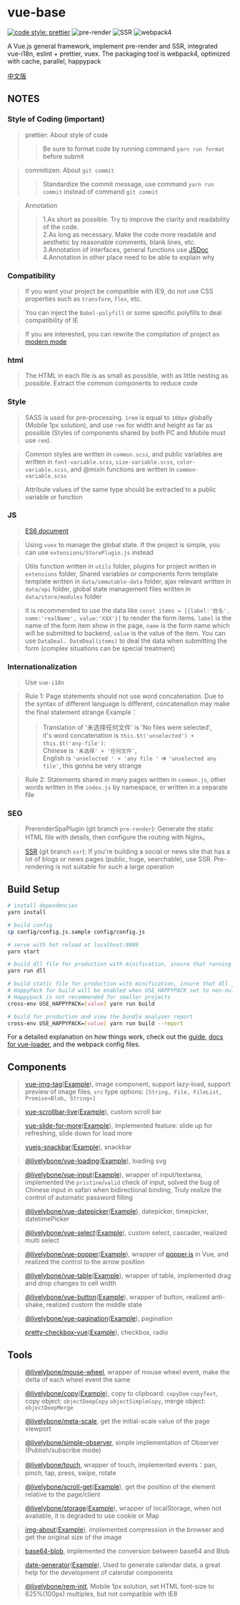# vue-base
[![code style: prettier](https://img.shields.io/badge/code_style-prettier-ff69b4.svg?style=flat-square)](https://github.com/prettier/prettier)
![pre-render](https://img.shields.io/badge/realized-pre--render-blue.svg "pre-render")
![SSR](https://img.shields.io/badge/realized-SSR-blue.svg "SSR")
![webpack4](https://img.shields.io/badge/pack-webpack4-blue.svg "webpack4")

A Vue.js general framework, implement pre-render and SSR, integrated vue-i18n, eslint + prettier, vuex. The packaging tool is webpack4, optimized with cache, parallel, happypack

[中文版](./README-ZH.md)

## NOTES

### Style of Coding (important)

> prettier: About style of code
>> Be sure to format code by running command ` yarn run format ` before submit

> commitizen: About `git commit`
>> Standardize the commit message, <span color=red>use command `yarn run commit` instead of command `git commit`</span>

> Annotation
>> 1.As short as possible. Try to improve the clarity and readability of the code.<br>
   2.As long as necessary. Make the code more readable and aesthetic by reasonable comments, blank lines, etc.<br>
   3.Annotation of interfaces, general functions use [JSDoc](http://usejsdoc.org/index.html) <br>
   4.Annotation in other place need to be able to explain why

### Compatibility

> If you want your project be compatible with IE9, do not use CSS properties such as `transform`, `flex`, etc.

> You can inject the `Babel-polyfill` or some specific polyfills  to deal compatibility of IE

> If you are interested, you can rewrite the compilation of project as [modern mode](https://philipwalton.com/articles/deploying-es2015-code-in-production-today/)

### html

> The HTML in each file is as small as possible, with as little nesting as possible. Extract the common components to reduce code

### Style

> SASS is used for pre-processing. `1rem` is equal to `100px` globally (Mobile 1px solution), and use `rem` for width and height as far as possible (Styles of components shared by both PC and Mobile must use `rem`).

> Common styles are written in `common.scss`, and public variables are written in `font-variable.scss`, `size-variable.scss`, `color-variable.scss`, and @mixin functions are written in `common-variable.scss`

> Attribute values of the same type should be extracted to a public variable or function

### JS

> [ES6 document](http://es6.ruanyifeng.com/)

> Using `vuex` to manage the global state. If the project is simple, you can use `extensions/StorePlugin.js` instead

> Utils function written in `utils` folder, plugins for project written in `extensions` folder, Shared variables or components form template template written in `data/immutable-data` folder, ajax relevant written in `data/api` folder, global state management files written in ` data/store/modules ` folder

> It is recommended to use the data like `const items = [{label:'姓名', name:'realName', value:'XXX'}]` to render the form items. `label` is the name of the form item show in the page, `name` is the form name which will be submitted to backend, `value` is the value of the item. You can use `DataDeal. DateDeal(items)` to deal the data when submitting the form (complex situations can be special treatment)

### Internationalization

> Use `vue-i18n`

> Rule 1: Page statements should not use word concatenation. Due to the syntax of different language is different, concatenation may make the final statement strange
> Example：
>> Translation of '未选择任何文件' is 'No files were selected',<br>
>> it's word concatenation is `this.$t('unselected') + this.$t('any-file')`:<br>
>> Chinese is `'未选择' + '任何文件'`,<br>
>> English is `'unselected ' + 'any file '` => `'unselected any file'`, this gonna be very strange

> Rule 2: Statements shared in many pages written in `common.js`, other words written in the `index.js` by namespace, or written in a separate file

### SEO

> PrerenderSpaPlugin (git branch `pre-render`): Generate the static HTML file with details, then configure the routing with Nginx。

> [SSR](https://ssr.vuejs.org/) (git branch `ssr`): If you're building a social or news site that has a lot of blogs or news pages (public, huge, searchable), use SSR. Pre-rendering is not suitable for such a large operation

## Build Setup

``` bash
# install dependencies
yarn install

# build config
cp config/config.js.sample config/config.js

# serve with hot reload at localhost:8080
yarn start

# build dll file for production with minification, insure that running after the `dlls` in `webpack.dll.conf.js` changed
yarn run dll

# build static file for production with minification, insure that dll js files exist before running, or it will throw an Error about DllReferencePlugin
# HappyPack for build will be enabled when USE_HAPPYPACK set to non-null
# Happypack is not recommended for smaller projects
cross-env USE_HAPPYPACK=[value] yarn run build

# build for production and view the bundle analyzer report
cross-env USE_HAPPYPACK=[value] yarn run build --report
```

For a detailed explanation on how things work, check out the [guide](http://vuejs-templates.github.io/webpack/), [docs for vue-loader](http://vuejs.github.io/vue-loader), and the webpack config files.

## Components

> [vue-img-tag](https://github.com/livelybone/vue-img-tag)([Example](https://livelybone.github.io/vue/vue-img-tag/)), image component, support lazy-load, support preview of image files, `src` type options: `[String, File, FileList, Promise<Blob, String>]`

> [vue-scrollbar-live](https://github.com/livelybone/vue-scrollbar-live)([Example](https://livelybone.github.io/vue/vue-scrollbar-live/)), custom scroll bar

> [vue-slide-for-more](https://github.com/livelybone/vue-slide-for-more)([Example](https://livelybone.github.io/vue/vue-slide-for-more/)), implemented feature: slide up for refreshing, slide down for load more

> [vuejs-snackbar](https://github.com/livelybone/vuejs-snackbar)([Example](https://livelybone.github.io/vue/vuejs-snackbar/)), snackbar

> [@livelybone/vue-loading](https://github.com/livelybone/vue-loading)([Example](https://livelybone.github.io/vue/vue-loading/)), loading svg

> [@livelybone/vue-input](https://github.com/livelybone/vue-input)([Example](https://livelybone.github.io/vue/vue-input/)), wrapper of input/textarea, implemented the `pristine`/`valid` check of input, solved the bug of Chinese input in safari when bidirectional binding, Truly realize the control of automatic password filling

> [@livelybone/vue-datepicker](https://github.com/livelybone/vue-datepicker)([Example](https://livelybone.github.io/vue/vue-datepicker/)), datepicker, timepicker, datetimePicker

> [@livelybone/vue-select](https://github.com/livelybone/vue-select)([Example](https://livelybone.github.io/vue/vue-select/)), custom select, cascader, realized multi select

> [@livelybone/vue-popper](https://github.com/livelybone/vue-popper)([Example](https://livelybone.github.io/vue/vue-popper/)), wrapper of [popper.js](https://popper.js.org) in Vue, and realized the control to the arrow position

> [@livelybone/vue-table](https://github.com/livelybone/vue-table)([Example](https://livelybone.github.io/vue/vue-table/)), wrapper of table, implemented drag and drop changes to cell width

> [@livelybone/vue-button](https://github.com/livelybone/vue-button)([Example](https://livelybone.github.io/vue/vue-button/)), wrapper of button, realized anti-shake, realized custom the middle state

> [@livelybone/vue-pagination](https://github.com/livelybone/vue-pagination)([Example](https://livelybone.github.io/vue/vue-pagination/)), pagination

> [pretty-checkbox-vue](https://github.com/hamed-ehtesham/pretty-checkbox-vue)([Example](https://hamed-ehtesham.github.io/pretty-checkbox-vue/)), checkbox, radio


## Tools

> [@livelybone/mouse-wheel](https://github.com/livelybone/mouse-wheel), wrapper of mouse wheel event, make the delta of each wheel event the same

> [@livelybone/copy](https://github.com/livelybone/copy)([Example](https://livelybone.github.io/tool/copy/)), copy to clipboard: `copyDom` `copyText`, copy object: `objectDeepCopy` `objectSimpleCopy`, merge object: `objectDeepMerge`

> [@livelybone/meta-scale](https://github.com/livelybone/meta-scale), get the initial-scale value of the page viewport

> [@livelybone/simple-observer](https://github.com/livelybone/simple-observer), simple implementation of Observer (Publish/subscribe mode)

> [@livelybone/touch](https://github.com/livelybone/touch), wrapper of touch, implemented events：pan, pinch, tap, press, swipe, rotate

> [@livelybone/scroll-get](https://github.com/livelybone/scroll-get)([Example](https://livelybone.github.io/tool/scroll-get/)), get the position of the element relative to the page/client

> [@livelybone/storage](https://github.com/livelybone/storage)([Example](https://livelybone.github.io/tool/storage/)), wrapper of localStorage, when not available, it is degraded to use cookie or Map

> [img-about](https://github.com/livelybone/img-about)([Example](https://livelybone.github.io/tool/img-about/)), implemented compression in the browser and get the original size of the image

> [base64-blob](https://github.com/livelybone/base64-blob), implemented the conversion between base64 and Blob

> [date-generator](https://github.com/livelybone/date-generator)([Example](https://livelybone.github.io/tool/date-generator/)), Used to generate calendar data, a great help for the development of calendar components

> [@livelybone/rem-init](https://github.com/livelybone/rem-init), Mobile 1px solution, set HTML font-size to 625%(100px) multiples, but not compatible with IE8

